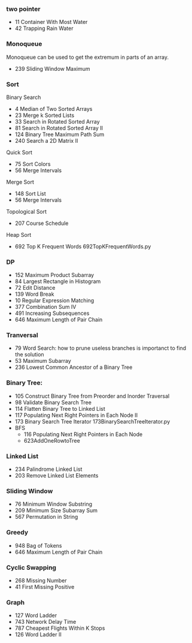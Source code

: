 ### two pointer
- 11 Container With Most Water
- 42 Trapping Rain Water

### Monoqueue
Monoqueue can be used to get the extremum in parts of an array.
- 239 Sliding Window Maximum

### Sort
Binary Search
- 4   Median of Two Sorted Arrays
- 23  Merge k Sorted Lists
- 33  Search in Rotated Sorted Array
- 81  Search in Rotated Sorted Array II
- 124 Binary Tree Maximum Path Sum
- 240 Search a 2D Matrix II

Quick Sort
- 75 Sort Colors
- 56 Merge Intervals

Merge Sort
- 148 Sort List
- 56 Merge Intervals

Topological Sort
- 207 Course Schedule

Heap Sort
- 692 Top K Frequent Words
692TopKFrequentWords.py

### DP
- 152 Maximum Product Subarray
- 84 Largest Rectangle in Histogram
- 72 Edit Distance
- 139 Word Break
- 10 Regular Expression Matching
- 377 Combination Sum IV
- 491 Increasing Subsequences
- 646 Maximum Length of Pair Chain


### Tranversal
- 79 Word Search: how to prune useless branches is importanct to find the solution
- 53 Maximum Subarray
- 236 Lowest Common Ancestor of a Binary Tree


### Binary Tree:
- 105 Construct Binary Tree from Preorder and Inorder Traversal
- 98 Validate Binary Search Tree
- 114 Flatten Binary Tree to Linked List
- 117 Populating Next Right Pointers in Each Node II
- 173 Binary Search Tree Iterator
173BinarySearchTreeIterator.py
- BFS
  - 116 Populating Next Right Pointers in Each Node
  - 623AddOneRowtoTree

### Linked List
- 234 Palindrome Linked List
- 203 Remove Linked List Elements

### Sliding Window
- 76 Minimum Window Substring
- 209 Minimum Size Subarray Sum
- 567 Permutation in String

### Greedy
- 948 Bag of Tokens
- 646 Maximum Length of Pair Chain


### Cyclic Swapping
- 268 Missing Number
- 41 First Missing Positive

### Graph
- 127 Word Ladder
- 743 Network Delay Time
- 787 Cheapest Flights Within K Stops
- 126 Word Ladder II
